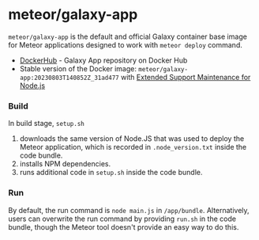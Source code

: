 # meteor/galaxy-app

`meteor/galaxy-app` is the default and official Galaxy container base image for Meteor applications designed to work with `meteor deploy` command.

- [DockerHub](https://hub.docker.com/r/meteor/galaxy-app/tags) - Galaxy App repository on Docker Hub
- Stable version of the Docker image: ```meteor/galaxy-app:20230803T140852Z_31ad477``` with [Extended Support Maintenance for Node.js](https://guide.meteor.com/using-node-v14.21.4)

### Build
In build stage, `setup.sh`
1. downloads the same version of Node.JS that was used to deploy the Meteor application, which is recorded in `.node_version.txt` inside the code bundle.
2. installs NPM dependencies.
3. runs additional code in `setup.sh` inside the code bundle.

### Run
By default, the run command is `node main.js` in `/app/bundle`. Alternatively, users can overwrite the run command by providing `run.sh` in the code bundle, though the Meteor tool doesn't provide an easy way to do this.
